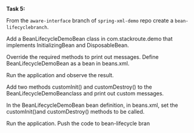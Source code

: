 **Task 5:** 

From the `aware-interface` branch of `spring-xml-demo` repo create a `bean-lifecyclebranch`.
 
 Add a BeanLifecycleDemoBean class in com.stackroute.demo that implements InitializingBean and DisposableBean. 
 
 Override the required methods to print out messages. Define BeanLifecycleDemoBean as a bean in beans.xml. 
 
 Run the application and observe the result.
 
  
Add two methods customInit() and customDestroy() to the  BeanLifecycleDemoBeanclass and print out custom messages.
 
 In the BeanLifecycleDemoBean bean definition, in beans.xml, set the customInit()and customDestroy() methods to be called.
 
 Run the application. Push the code to bean-lifecycle bran